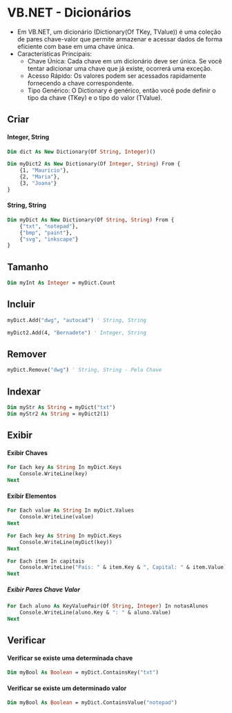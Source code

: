 # VB.NET - Dicionários

- Em VB.NET, um dicionário (Dictionary(Of TKey, TValue)) é uma coleção de pares chave-valor que permite armazenar e acessar dados de forma eficiente com base em uma chave única. 
- Características Principais:
    - Chave Única: Cada chave em um dicionário deve ser única. Se você tentar adicionar uma chave que já existe, ocorrerá uma exceção.
    - Acesso Rápido: Os valores podem ser acessados rapidamente fornecendo a chave correspondente.
    - Tipo Genérico: O Dictionary é genérico, então você pode definir o tipo da chave (TKey) e o tipo do valor (TValue).

## Criar

#### Integer, String

~~~vb
Dim dict As New Dictionary(Of String, Integer)()
~~~

~~~vb
Dim myDict2 As New Dictionary(Of Integer, String) From {
    {1, "Maurício"},
    {2, "Maria"},
    {3, "Joana"}
}
~~~

#### String, String

~~~vb
Dim myDict As New Dictionary(Of String, String) From {
    {"txt", "notepad"},
    {"bmp", "paint"},
    {"svg", "inkscape"}
}
~~~

## Tamanho

~~~vb
Dim myInt As Integer = myDict.Count
~~~

## Incluir

~~~vb
myDict.Add("dwg", "autocad") ' String, String
~~~

~~~vb
myDict2.Add(4, "Bernadete") ' Integer, String
~~~

## Remover

~~~vb
myDict.Remove("dwg") ' String, String - Pela Chave
~~~

## Indexar

~~~vb
Dim myStr As String = myDict("txt")
Dim myStr2 As String = myDict2(1)
~~~

## Exibir

#### Exibir Chaves

~~~vb
For Each key As String In myDict.Keys
    Console.WriteLine(key)
Next
~~~

#### Exibir Elementos

~~~vb
For Each value As String In myDict.Values
    Console.WriteLine(value)
Next
~~~

~~~vb
For Each key As String In myDict.Keys
    Console.WriteLine(myDict(key))
Next
~~~

~~~vb
For Each item In capitais
    Console.WriteLine("País: " & item.Key & ", Capital: " & item.Value)
Next
~~~

##### Exibir Pares Chave Valor

~~~vb
For Each aluno As KeyValuePair(Of String, Integer) In notasAlunos
    Console.WriteLine(aluno.Key & ": " & aluno.Value)
Next
~~~

## Verificar

#### Verificar se existe uma determinada chave

~~~vb
Dim myBool As Boolean = myDict.ContainsKey("txt")
~~~

#### Verificar se existe um determinado valor

~~~vb
Dim myBool As Boolean = myDict.ContainsValue("notepad")
~~~

